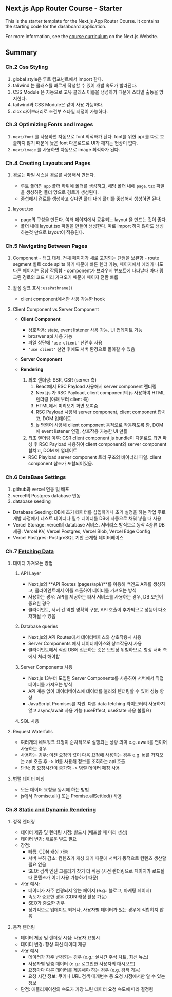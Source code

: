 ## Next.js App Router Course - Starter

This is the starter template for the Next.js App Router Course. It contains the starting code for the dashboard application.

For more information, see the [course curriculum](https://nextjs.org/learn) on the Next.js Website.

## Summary

### Ch.2 Css Styling

1. global style은 루트 컴포넌트에서 import 한다.
2. taliwind 는 클래스를 빠르게 작성할 수 있어 개발 속도가 빨라진다.
3. CSS Module 은 자동으로 고유 클래스 이름을 생성하기 때문에 스타일 출동을 방지한다.
4. tailwind와 CSS Module은 같이 사용 가능하다.
5. clcx 라이브러리로 조건부 스타일 지정이 가능하다.

### Ch.3 Optimizing Fonts and Images

1. `next/font` 를 사용하면 자동으로 font 최적화가 된다.
   font를 위한 api 를 따로 호출하지 않기 때문에 늦은 font 다운로드로 UI가 깨지는 현상이 없다.
2. `next/image` 를 사용하면 자동으로 image 최적화가 된다.

### Ch.4 Creating Layouts and Pages

1. 경로는 파일 시스템 경로를 사용해서 만든다.

   - 루트 폴더인 `app` 폴더 하위에 폴더를 생성하고, 해당 폴더 내에 `page.tsx` 파일을 생성하면 폴더 명으로 경로가 생성된다.
   - 중첩해서 경로를 생성하고 싶다면 폴더 내에 폴더를 중첩해서 생성하면 된다.

2. layout.tsx
   - page의 구성을 만든다. 여러 페이지에서 공유되는 layout 을 만드는 것이 좋다.
   - 폴더 내에 layout.tsx 파일을 만들어 생성한다. 따로 import 하지 않아도 생성하는것 만으로 layout이 적용된다.

### Ch.5 Navigating Between Pages

1. <Link> Component
   - <a> 태그 대체. 전체 페이지가 새로 고침되는 단점을 보완함
   - route segment 별로 code splits 하기 때문에 빠른 렌더 가능, 페이지에서 에러가 나도 다른 페이지는 정상 작동함
   - <Link> component가 브라우저 뷰포트에 나타날때 마다 링크된 경로의 코드 미리 가져오기 때문에 페이지 전환 빠름

2. 활성 링크 표시: `usePathname()`

   - client component에서만 사용 가능한 hook

3. Client Component vs Server Component

   - **Client Component**

     - 상호작용: state, event listener 사용 가능. UI 업데이트 가능
     - broswer api 사용 가능
     - 파일 상단에 `'use client'` 선언후 사용
     - `'use client'` 선언 후에도 서버 환경으로 돌아갈 수 있음

   - **Server Component**

   - **Rendering**
     1. 최초 렌더링: SSR, CSR
        (server 측)
        1. React에서 RSC Payload 사용해서 server component 렌더링
        2. Next.js 가 RSC Payload, client component의 js 사용하여 HTML 렌더링
           (아래 부터 client 측)
        3. HTML에서 미리보기 화면 보여줌
        4. RSC Payload 사용해 server component, client component 합치고, DOM 업데이트
        5. js 명령어 사용해 client component 동적으로 작동하도록 함, DOM에 event listener 연결, 상호작용 가능한 UI 만듦
     2. 최초 렌더링 이후: CSR
        client component js bundle이 다운로드 되면 파싱 후 RSC Payload 사용하여 client component와 server component 합치고, DOM 에 업데이트
     - RSC Playload
       server component 트리 구조의 바이너리 파일. client component 참조가 포함되어있음.

### Ch.6 DataBase Settings

1. github과 vercel 연동 및 배포
2. vercel의 Postgres database 연동
3. database seeding

- Database Seeding: DB에 초기 데이터를 삽입하거나 초기 설정을 하는 작업
  주로 개발 과정에서 테스트 데이터나 필수 데이터를 DB에 자동으로 채워 넣을 때 사용
- Vercel Storage: vercel의 database 서비스. 서버리스 방식으로 동작
  4종류 DB 제공: Vercel KV, Vercel Postgres, Vercel Blob, Vercel Edge Config
- Vercel Postgres: PostgreSQL 기반 관계형 데이터베이스

### Ch.7 [Fetching Data](https://nextjs.org/learn/dashboard-app/fetching-data)

1. 데이터 가져오는 방법

   1. API Layer

      - Next.js의 **API Routes (pages/api/)**를 이용해 백엔드 API를 생성하고, 클라이언트에서 이를 호출하여 데이터를 가져오는 방식
      - 사용하는 경우: API를 제공하는 타사 서비스를 사용하는 경우, DB 보안이 중요한 경우
      - 클라이언트, 서버 간 역할 명확히 구분, API 호출이 추가되므로 성능이 다소 저하될 수 있음

   2. Database queries

      - Next.js의 API Routes에서 데이터베이스와 상호작용시 사용
      - Server Components 에서 데이터베이스와 상호작용시 사용
      - 클라이언트에서 직접 DB에 접근하는 것은 보안상 위험하므로, 항상 서버 측에서 처리 해야함

   3. Server Components 사용

      - Next.js 13부터 도입된 Server Components를 사용하여 서버에서 직접 데이터를 가져오는 방식
      - API 계층 없이 데이터베이스에 데이터를 불러와 렌더링할 수 있어 성능 향상
      - JavaScript Promises를 지원. 다른 data fetching 라이브러리 사용하지 않고 async/await 사용 가능 (useEffect, useState 사용 불필요)

   4. SQL 사용

2. Request Waterfalls

   - 여러개의 네트워크 요청이 순차적으로 실행되는 상황 의미 e.g. await를 연이어 사용하는 경우
   - 사용하는 경우: 이전 요청의 값이 다음 요청에 사용되는 경우
     e.g. id를 가져오는 api 호출 후 -> id를 사용해 정보를 조회하는 api 호출
   - 단점: 총 요청시간이 증가함 -> 병렬 데이터 페칭 사용

3. 병렬 데이터 페칭
   - 모든 데이터 요청을 동시에 하는 방법
   - js에서 Promise.all() 또는 Promise.allSettled() 사용

### Ch.8 [Static and Dynamic Rendering](https://nextjs.org/learn/dashboard-app/static-and-dynamic-rendering)

1. 정적 렌더링

   - 데이터 제공 및 렌더링 시점: 빌드시 (배포할 때 미리 생성)
   - 데이터 변경: 새로운 빌드 필요
   - 장점:
     - 빠름: CDN 캐싱 가능
     - 서버 부하 감소: 컨텐츠가 캐싱 되기 때문에 서버가 동적으로 컨텐츠 생산할 필요 없음
     - SEO: 검색 엔진 크롤러가 찾기 더 쉬움 (사전 렌더링으로 페이지가 로드될 때 콘텐츠가 이미 사용 가능하기 때문)
   - 사용 예시:
     - 데이터가 자주 변경되지 않는 페이지 (e.g.: 블로그, 마케팅 페이지)
     - 속도가 중요한 경우 (CDN 캐싱 활용 가능)
     - SEO가 중요한 경우
     - 정기적으로 업데이트 되거나, 사용자별 데이터가 있는 경우에 적합히지 않음

2. 동적 렌더링
   - 데이터 제공 및 렌더링 시점: 사용자 요청시
   - 데이터 변경: 항상 최신 데이터 제공
   - 사용 예시
     - 데이터가 자주 변경되는 경우 (e.g.: 실시간 주식 차트, 최신 뉴스)
     - 사용자별 맞춤 데이터 (e.g.: 로그인한 사용자의 대시보드)
     - 요청마다 다른 데이터를 제공해야 하는 경우 (e.g. 검색 기능)
     - 요청 시간 정보: 쿠키나 URL 검색 매개변수 등 요청 시점에서만 알 수 있는 정보
   - 단점: 애플리케이션의 속도가 가장 느린 데이터 요청 속도에 따라 결정됨
